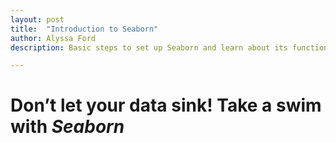 ```yaml
---
layout: post
title:  "Introduction to Seaborn"
author: Alyssa Ford
description: Basic steps to set up Seaborn and learn about its functions and how to make exciting graphics to visualize the data

---
```

<h1>Don’t let your data sink! Take a swim with <em><strong>Seaborn</strong></em></h1>
